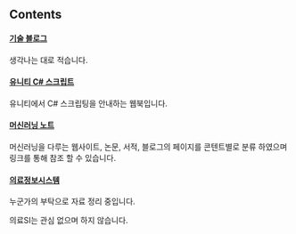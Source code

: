 ## Contents

#### [기술 블로그](./technical_articles/index.md)

생각나는 대로 적습니다.

#### [유니티 C# 스크립트](unity_csharp_script_book/index.md)

유니티에서 C# 스크립팅을 안내하는 웹북입니다.

#### [머신러닝 노트](./machine_learning_notes/index.md)

머신러닝을 다루는 웹사이트, 논문, 서적, 블로그의 페이지를 콘텐트별로 분류 하였으며 링크를 통해 참조 할 수 있습니다.

#### [의료정보시스템](./medical_information_systems/index.md)

누군가의 부탁으로 자료 정리 중입니다.

의료SI는 관심 없으며 하지 않습니다.

